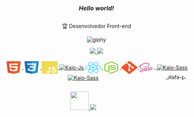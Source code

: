 ### <div align="center"> *Hello world!* </div>
##
<div align="center">
   🏆 Desenvolvedor Front-end

  ![giphy](https://user-images.githubusercontent.com/88200985/183935126-591f410a-6c3e-4b3c-abab-445e6e47da31.gif)
  
</div>

<div align="center">
  <a href="https://github.com/kaiofsca">
  <img height="160em" src="https://github-readme-stats.vercel.app/api?username=kaiofsca&show_icons=true&theme=shades-of-purple&include_all_commits=true&count_private=true"/>
  <img height="160em" src="https://github-readme-stats.vercel.app/api/top-langs/?username=kaiofsca&layout=compact&langs_count=7&theme=shades-of-purple"/>
</div>

<div style="display: inline_block" align="center"><br>
  <img align="center" alt="Kaio-HTML" height="35" width="45" src="https://raw.githubusercontent.com/devicons/devicon/master/icons/html5/html5-original.svg">
  <img align="center" alt="Kaio-CSS" height="35" width="45" src="https://raw.githubusercontent.com/devicons/devicon/master/icons/css3/css3-original.svg">
  <img align="center" alt="Kaio-Js" height="35" width="45" src="https://raw.githubusercontent.com/devicons/devicon/master/icons/javascript/javascript-plain.svg">
  <img align="center" alt="Kaio-Js" height="35" width="45" src="https://cdn.jsdelivr.net/gh/devicons/devicon/icons/typescript/typescript-original.svg">
  <img align="center" alt="Kaio-React" height="35" width="45" src="https://raw.githubusercontent.com/devicons/devicon/master/icons/react/react-original.svg">
  <img align="center" alt="Kaio-Node" height="35" width="45" src="https://raw.githubusercontent.com/devicons/devicon/master/icons/nodejs/nodejs-original.svg">
  <img align="center" alt="Kaio-Git" height="35" width="45" src="https://raw.githubusercontent.com/devicons/devicon/master/icons/git/git-original.svg">
  <img align="center" alt="Kaio-Sass" height="35" width="45" src="https://raw.githubusercontent.com/devicons/devicon/master/icons/sass/sass-original.svg">
  <img align="center" alt="Kaio-Sass" height="35" width="45" src="https://cdn.jsdelivr.net/gh/devicons/devicon/icons/redux/redux-original.svg">
  <img align="center" alt="Kaio-Sass" height="35" width="45" src="https://cdn.jsdelivr.net/gh/devicons/devicon/icons/nextjs/nextjs-line.svg">
  <img align="right" alt="Rafa-pic" height="180" style="border-radius:50px;" src="https://media.discordapp.net/attachments/1000114339283480649/1000114449899864104/a_11zon.png?width=427&height=427">
</div>
</div>

##

<div align="center">
    <a href="https://instagram.com/kaiofsca" target="_blank"> <img height="50" width="50" src="https://seeklogo.com/images/I/instagram-new-2016-logo-D9D42A0AD4-seeklogo.com.png" target="_blank"> </a>
    <a href="https://www.linkedin.com/in/kaio-fonseca-8b8252221/" target="_blank"> <img src="https://icongr.am/devicon/linkedin-original.svg?size=50&color=currentColor" target="_blank"></a>
</div>
